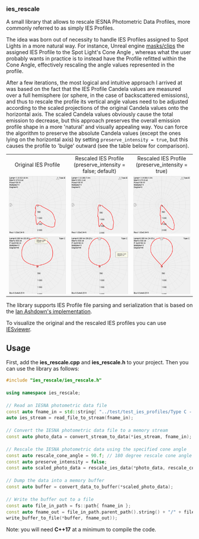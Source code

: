 ### ies_rescale

A small library that allows to rescale IESNA Photometric Data Profiles, more commonly referred to as simply IES Profiles.

The idea was born out of necessity to handle IES Profiles assigned to Spot Lights in a more natural way. For instance, Unreal engine [masks/clips](https://docs.unrealengine.com/4.27/en-US/BuildingWorlds/LightingAndShadows/IESLightProfiles/) the assigned IES Profile to the Spot Light's Cone Angle , whereas what the user probably wants in practice is to instead have the Profile refitted within the Cone Angle, effectively rescaling the angle values represented in the profile.

After a few iterations, the most logical and intuitive approach I arrived at was based on the fact that the IES Profile Candela values are measured over a full hemisphere (or sphere, in the case of backscattered emissions), and thus to rescale the profile its vertical angle values need to be adjusted according to the scaled projections of the original Candela values onto the horizontal axis. The scaled Candela values obviously cause the total emission to decrease, but this approach preserves the overall emission profile shape in a more 'natural' and visually appealing way. You can force the algorithm to preserve the absolute Candela values (except the ones lying on the horizontal axis) by setting `preserve_intensity = true`, but this causes the profile to 'bulge' outward (see the table below for comparison).

<table>
  <tr>
  <td align='center' width="33%">Original IES Profile</td>
  <td align='center' width="33%">Rescaled IES Profile (preserve_intensity = false; default)</td>
  <td align='center' width="33%">Rescaled IES Profile (preserve_intensity = true)</td>
  </tr>
<tr>
    <td align='center' width='33%'><img src="https://github.com/lfaynshteyn/lfaynshteyn.github.io/blob/main/projects/ies_rescale/img/Type%20B%20-%20Original.png" width="100%"/></td>
    <td align='center' width='33%'><img src="https://github.com/lfaynshteyn/lfaynshteyn.github.io/blob/main/projects/ies_rescale/img/Type%20B%20-%20PA%20False.png" width="100%"/></td>
    <td align='center' width='33%'><img src="https://github.com/lfaynshteyn/lfaynshteyn.github.io/blob/main/projects/ies_rescale/img/Type%20B%20-%20PA%20True.png" width="100%"/></td>
</tr>
<tr>
    <td align='center' width='33%'><img src="https://github.com/lfaynshteyn/lfaynshteyn.github.io/blob/main/projects/ies_rescale/img/Type%20C%20-%20Original.png" width="100%"/></td>
    <td align='center' width='33%'><img src="https://github.com/lfaynshteyn/lfaynshteyn.github.io/blob/main/projects/ies_rescale/img/Type%20C%20-%20PA%20False.png" width="100%"/></td>
    <td align='center' width='33%'><img src="https://github.com/lfaynshteyn/lfaynshteyn.github.io/blob/main/projects/ies_rescale/img/Type%20C%20-%20PA%20True.png" width="100%"/></td>
</tr>
</table>

The library supports IES Profile file parsing and serialization that is based on the [Ian Ashdown's implementation](https://seblagarde.wordpress.com/2014/11/05/ies-light-format-specification-and-reader/).

To visualize the original and the rescaled IES profiles you can use [IESviewer](http://photometricviewer.com/).

## Usage

First, add the **ies_rescale.cpp** and **ies_rescale.h** to your project.
Then you can use the library as follows:

```cpp
#include "ies_rescale/ies_rescale.h"

using namespace ies_rescale;

// Read an IESNA photometric data file
const auto fname_in = std::string{ "../test/test_ies_profiles/Type C - 03.ies" };
auto ies_stream = read_file_to_stream(fname_in);

// Convert the IESNA photometric data file to a memory stream
const auto photo_data = convert_stream_to_data(*ies_stream, fname_in);

// Rescale the IESNA photometric data using the specified cone angle
const auto rescale_cone_angle = 90.f; // 180 degree rescale cone angle results in the same profile IES profile as the original.
const auto preserve_intensity = false;
const auto scaled_photo_data = rescale_ies_data(*photo_data, rescale_cone_angle, preserve_intensity);

// Dump the data into a memory buffer
const auto buffer = convert_data_to_buffer(*scaled_photo_data);

// Write the buffer out to a file
const auto file_in_path = fs::path{ fname_in };
const auto fname_out = file_in_path.parent_path().string() + "/" + file_in_path.stem().string() + "_rescaled.ies";
write_buffer_to_file(*buffer, fname_out));
```

Note: you will need **C++17** at a minimum to compile the code.
